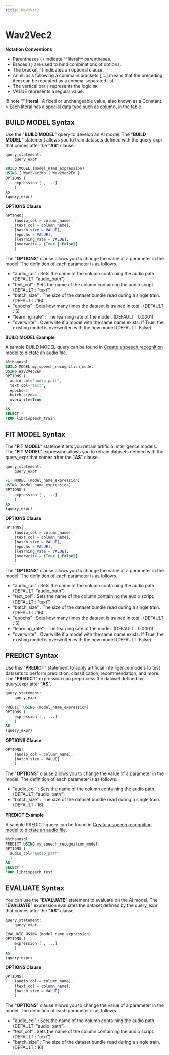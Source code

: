 ```yaml
---
title: Wav2Vec2
---
```


# __Wav2Vec2__

__Notation Conventions__

- Parentheses `()` indicate ^^literal^^ parentheses.
- Braces `{}` are used to bind combinations of options.
- The bracket `[]` indicates an optional clause.
- An ellipsis following a comma in brackets [,...] means that the preceding item can be repeated as a comma-separated list
- The vertical bar `|` represents the logic `OR`.
- VALUE represents a regular value.

!!! note ""
    __literal__ : A fixed or unchangeable value, also known as a Constant.
    > Each literal has a special data type such as column, in the table.


## __BUILD MODEL Syntax__

Use the "__BUILD MODEL__" query to develop an AI model.
The "__BUILD MODEL__" statement allows you to train datasets defined with the query_expr that comes after the "__AS__" clause.

```sql
query_statement:
    query_expr

BUILD MODEL (model_name_expression)
USING { Wav2Vec2Ko | Wav2Vec2En }
OPTIONS (
    expression [ , ...]
    )
AS
(query_expr)
```

__OPTIONS Clause__

```sql
OPTIONS(
    (audio_col = column_name),
    (text_col = column_name),
    [batch_size = VALUE],
    [epochs = VALUE],
    [learning_rate = VALUE],
    [overwrite = {True | False}]
    )
```

The "__OPTIONS__" clause allows you to change the value of a parameter in the model. The definition of each parameter is as follows.

- "audio_col" : Sets the name of the column containing the audio path. (DEFAULT: "audio_path")
- "text_col" : Sets the name of the column containing the audio script. (DEFAULT : "text")
- "batch_size" : The size of the dataset bundle read during a single train. (DEFAULT : 16)
- "epochs" : Sets how many times the dataset is trained in total. (DEFAULT : 5)
- "learning_rate" : The learning rate of the model. (DEFAULT : 0.0001)
- "overwrite" : Overwrite if a model with the same name exists. If True, the existing model is overwritten with the new model (DEFAULT: False)

__BUILD MODEL Example__

A sample BUILD MODEL query can be found in [Create a speech recognition model to dictate an audio file](/en/tutorials/thanosql_ml/audio_recognition/speech_recognition/).

```sql
%%thanosql
BUILD MODEL my_speech_recognition_model
USING Wav2Vec2En
OPTIONS (
  audio_col='audio_path',
  text_col='text',
  epochs=1,
  batch_size=4 ,
  overwrite=True
  )
AS
SELECT *
FROM librispeech_train
```

## __FIT MODEL Syntax__

The "__FIT MODEL__" statement lets you retrain artificial intelligence models. The "__FIT MODEL__" expression allows you to retrain datasets defined with the query_expr that comes after the "__AS__" clause.

```sql
query_statement:
    query_expr

FIT MODEL (model_name_expression)
USING (model_name_expression)
OPTIONS (
    expression [ , ...]
    )
AS
(query_expr)
```

__OPTIONS Clause__

```sql
OPTIONS(
    (audio_col = column_name),
    (text_col = column_name),
    [batch_size = VALUE],
    [epochs = VALUE],
    [learning_rate = VALUE],
    [overwrite = {True | False}]
    )
```

The "__OPTIONS__" clause allows you to change the value of a parameter in the model. The definition of each parameter is as follows.

- "audio_col" : Sets the name of the column containing the audio path. (DEFAULT: "audio_path")
- "text_col" : Sets the name of the column containing the audio script. (DEFAULT : "text")
- "batch_size" : The size of the dataset bundle read during a single train. (DEFAULT : 16)
- "epochs" : Sets how many times the dataset is trained in total. (DEFAULT : 5)
- "learning_rate" : The learning rate of the model. (DEFAULT : 0.0001)
- "overwrite" : Overwrite if a model with the same name exists. If True, the existing model is overwritten with the new model (DEFAULT: False)


## __PREDICT Syntax__

Use this "__PREDICT__" statement to apply artificial intelligence models to test datasets to perform prediction, classification, recommendation, and more. The "__PREDICT__" expression can preprocess the dataset defined by query_expr after "__AS__".

```sql
query_statement:
    query_expr

PREDICT USING (model_name_expression)
OPTIONS (
    expression [ , ...]
    )
AS
(query_expr)
```

__OPTIONS Clause__

```sql
OPTIONS(
    (audio_col = column_name),
    [batch_size = VALUE]
    )
```

The "__OPTIONS__" clause allows you to change the value of a parameter in the model. The definition of each parameter is as follows.

- "audio_col" : Sets the name of the column containing the audio path. (DEFAULT: "audio_path")
- "batch_size" : The size of the dataset bundle read during a single train. (DEFAULT : 16)

__PREDICT Example__

A sample PREDICT query can be found in [Create a speech recognition model to dictate an audio file](/en/tutorials/thanosql_ml/audio_recognition/speech_recognition/).

```sql
%%thanosql
PREDICT USING my_speech_recognition_model
OPTIONS (
  audio_col='audio_path'
  )
AS
SELECT *
FROM librispeech_test
```

## __EVALUATE Syntax__

You can use the "__EVALUATE__" statement to evaluate on the AI model. The "__EVALUATE__" expression evaluates the dataset defined by the query_expr that comes after the "__AS__" clause.

```sql
query_statement:
    query_expr

EVALUATE USING (model_name_expression)
OPTIONS (
    expression [ , ...]
    )
AS
(query_expr)
```

__OPTIONS Clause__

```sql
OPTIONS(
    (audio_col = column_name),
    (text_col = column_name),
    [batch_size = VALUE]
    )
```

The "__OPTIONS__" clause allows you to change the value of a parameter in the model. The definition of each parameter is as follows.

- "audio_col" : Sets the name of the column containing the audio path. (DEFAULT: "audio_path")
- "text_col" : Sets the name of the column containing the audio script. (DEFAULT : "text")
- "batch_size" : The size of the dataset bundle read during a single train. (DEFAULT : 16)
